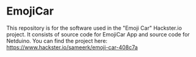 # EmojiCar
This repository is for the software used in the "Emoji Car" Hackster.io project. It consists of source code for EmojiCar App and source code for Netduino.
You can find the project here:
https://www.hackster.io/sameerk/emoji-car-408c7a

